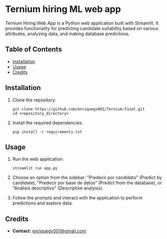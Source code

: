# Ternium hiring ML web app 

Ternium Hiring Web App is a Python web application built with Streamlit. It provides functionality for predicting candidate suitability based on various attributes, analyzing data, and making database predictions.

## Table of Contents
- [Installation](#installation)
- [Usage](#usage)
- [Credits](#credits)
<!-- - [License](#license)
- [Badges](#badges)-->

## Installation

1. Clone the repository:
   ```
   git clone https://github.com/enriquegv001/Ternium-Final.git
   cd <repository_directory>
   ```

2. Install the required dependencies:
   ```
   pip install -r requirements.txt
   ```


## Usage

1. Run the web application:
   ```
   streamlit run app.py
   ```
   
2. Choose an option from the sidebar: "Predecir por candidato" (Predict by candidate), "Predecir por base de datos" (Predict from the database), or "Análisis descriptivo" (Descriptive analysis).
   
3. Follow the prompts and interact with the application to perform predictions and explore data.

## Credits

- **Contact:** enriquegv001@gmail.com

<!--## License

This project is licensed under the [License Name] License - see the [LICENSE](LICENSE) file for details.


## Badges

[![License](https://img.shields.io/badge/License-[License Code]-blue.svg)](LICENSE)
-->
